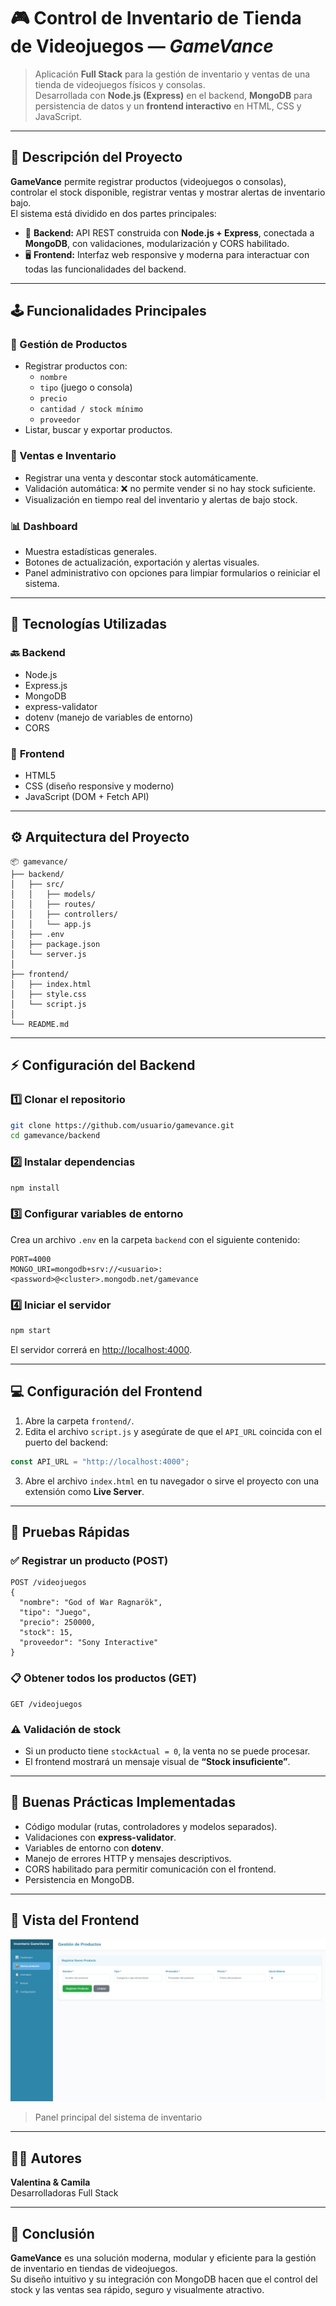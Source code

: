 # 🎮 Control de Inventario de Tienda de Videojuegos — *GameVance*

> Aplicación **Full Stack** para la gestión de inventario y ventas de una tienda de videojuegos físicos y consolas.  
> Desarrollada con **Node.js (Express)** en el backend, **MongoDB** para persistencia de datos y un **frontend interactivo** en HTML, CSS y JavaScript.

---

## 🚀 Descripción del Proyecto

**GameVance** permite registrar productos (videojuegos o consolas), controlar el stock disponible, registrar ventas y mostrar alertas de inventario bajo.  
El sistema está dividido en dos partes principales:

- 🧩 **Backend:** API REST construida con **Node.js + Express**, conectada a **MongoDB**, con validaciones, modularización y CORS habilitado.
- 🖥️ **Frontend:** Interfaz web responsive y moderna para interactuar con todas las funcionalidades del backend.

---

## 🕹️ Funcionalidades Principales

### 🔧 Gestión de Productos
- Registrar productos con:
  - `nombre`
  - `tipo` (juego o consola)
  - `precio`
  - `cantidad / stock mínimo`
  - `proveedor`
- Listar, buscar y exportar productos.

### 💸 Ventas e Inventario
- Registrar una venta y descontar stock automáticamente.  
- Validación automática: ❌ no permite vender si no hay stock suficiente.
- Visualización en tiempo real del inventario y alertas de bajo stock.

### 📊 Dashboard
- Muestra estadísticas generales.
- Botones de actualización, exportación y alertas visuales.
- Panel administrativo con opciones para limpiar formularios o reiniciar el sistema.

---

## 🧠 Tecnologías Utilizadas

### 🔙 **Backend**
- Node.js
- Express.js
- MongoDB 
- express-validator
- dotenv (manejo de variables de entorno)
- CORS

### 💅 **Frontend**
- HTML5
- CSS (diseño responsive y moderno)
- JavaScript (DOM + Fetch API)

---

## ⚙️ Arquitectura del Proyecto

```
📦 gamevance/
├── backend/
│   ├── src/
│   │   ├── models/
│   │   ├── routes/
│   │   ├── controllers/
│   │   └── app.js
│   ├── .env
│   ├── package.json
│   └── server.js
│
├── frontend/
│   ├── index.html
│   ├── style.css
│   └── script.js
│
└── README.md
```

---

## ⚡ Configuración del Backend

### 1️⃣ Clonar el repositorio
```bash
git clone https://github.com/usuario/gamevance.git
cd gamevance/backend
```

### 2️⃣ Instalar dependencias
```bash
npm install
```

### 3️⃣ Configurar variables de entorno
Crea un archivo `.env` en la carpeta `backend` con el siguiente contenido:
```
PORT=4000
MONGO_URI=mongodb+srv://<usuario>:<password>@<cluster>.mongodb.net/gamevance
```

### 4️⃣ Iniciar el servidor
```bash
npm start
```

El servidor correrá en [http://localhost:4000](http://localhost:4000).

---

## 💻 Configuración del Frontend

1. Abre la carpeta `frontend/`.
2. Edita el archivo `script.js` y asegúrate de que el `API_URL` coincida con el puerto del backend:

```js
const API_URL = "http://localhost:4000";
```

3. Abre el archivo `index.html` en tu navegador o sirve el proyecto con una extensión como **Live Server**.

---

## 🧪 Pruebas Rápidas

### ✅ Registrar un producto (POST)
```
POST /videojuegos
{
  "nombre": "God of War Ragnarök",
  "tipo": "Juego",
  "precio": 250000,
  "stock": 15,
  "proveedor": "Sony Interactive"
}
```

### 📋 Obtener todos los productos (GET)
```
GET /videojuegos
```

### ⚠️ Validación de stock
- Si un producto tiene `stockActual = 0`, la venta no se puede procesar.
- El frontend mostrará un mensaje visual de **“Stock insuficiente”**.

---

## 🧩 Buenas Prácticas Implementadas

- Código modular (rutas, controladores y modelos separados).
- Validaciones con **express-validator**.
- Variables de entorno con **dotenv**.
- Manejo de errores HTTP y mensajes descriptivos.
- CORS habilitado para permitir comunicación con el frontend.
- Persistencia en MongoDB.

---

## 🎨 Vista del Frontend

![Dashboard GameVance](./multimedia/paginaPrincipal.png)
> Panel principal del sistema de inventario

---

## 👨‍💻 Autores

**Valentina & Camila**  
Desarrolladoras Full Stack  

---

## 🌟 Conclusión

**GameVance** es una solución moderna, modular y eficiente para la gestión de inventario en tiendas de videojuegos.  
Su diseño intuitivo y su integración con MongoDB hacen que el control del stock y las ventas sea rápido, seguro y visualmente atractivo.

